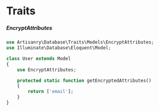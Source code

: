 # Traits


##### EncryptAttributes

```php
use Artisanry\Database\Traits\Models\EncryptAttributes;
use Illuminate\Database\Eloquent\Model;

class User extends Model
{
    use EncryptAttributes;

    protected static function getEncryptedAttributes()
    {
        return ['email'];
    }
}
```
